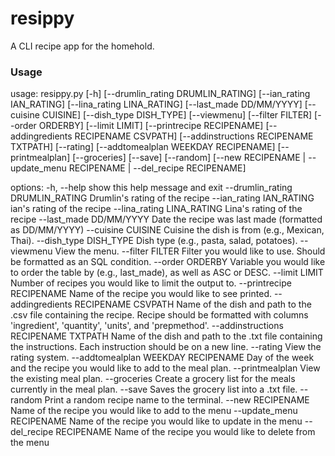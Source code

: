 # resippy
A CLI recipe app for the homehold.

### Usage

usage: resippy.py [-h] [--drumlin_rating DRUMLIN_RATING] [--ian_rating IAN_RATING] [--lina_rating LINA_RATING] [--last_made DD/MM/YYYY] [--cuisine CUISINE] [--dish_type DISH_TYPE] [--viewmenu] [--filter FILTER] [--order ORDERBY] [--limit LIMIT] [--printrecipe RECIPENAME] [--addingredients RECIPENAME CSVPATH] [--addinstructions RECIPENAME TXTPATH] [--rating] [--addtomealplan WEEKDAY RECIPENAME] [--printmealplan] [--groceries] [--save] [--random] [--new RECIPENAME | --update_menu RECIPENAME | --del_recipe RECIPENAME]

options:
  -h, --help            show this help message and exit
  --drumlin_rating DRUMLIN_RATING
                        Drumlin's rating of the recipe
  --ian_rating IAN_RATING
                        ian's rating of the recipe
  --lina_rating LINA_RATING
                        Lina's rating of the recipe
  --last_made DD/MM/YYYY
                        Date the recipe was last made (formatted as DD/MM/YYYY)
  --cuisine CUISINE     Cuisine the dish is from (e.g., Mexican, Thai).
  --dish_type DISH_TYPE
                        Dish type (e.g., pasta, salad, potatoes).
  --viewmenu            View the menu.
  --filter FILTER       Filter you would like to use. Should be formatted as an SQL condition.
  --order ORDERBY       Variable you would like to order the table by (e.g., last_made), as well as ASC or DESC.
  --limit LIMIT         Number of recipes you would like to limit the output to.
  --printrecipe RECIPENAME
                        Name of the recipe you would like to see printed.
  --addingredients RECIPENAME CSVPATH
                        Name of the dish and path to the .csv file containing the recipe. Recipe should be formatted with columns 'ingredient', 'quantity', 'units', and 'prepmethod'.
  --addinstructions RECIPENAME TXTPATH
                        Name of the dish and path to the .txt file containing the instructions. Each instruction should be on a new line.
  --rating              View the rating system.
  --addtomealplan WEEKDAY RECIPENAME
                        Day of the week and the recipe you would like to add to the meal plan.
  --printmealplan       View the existing meal plan.
  --groceries           Create a grocery list for the meals currently in the meal plan.
  --save                Saves the grocery list into a .txt file.
  --random              Print a random recipe name to the terminal.
  --new RECIPENAME      Name of the recipe you would like to add to the menu
  --update_menu RECIPENAME
                        Name of the recipe you would like to update in the menu
  --del_recipe RECIPENAME
                        Name of the recipe you would like to delete from the menu